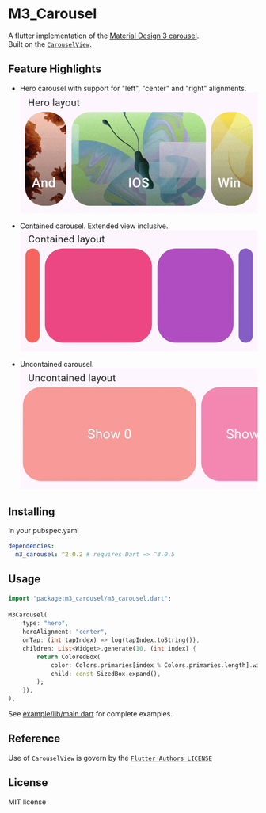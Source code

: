 # M3_Carousel
A flutter implementation of the [Material Design 3 carousel](https://m3.material.io/components/carousel/overview).  
Built on the [`CarouselView`](https://github.com/flutter/flutter/blob/7e87f1f5bb5cdafa1efa1600d48b9e0a41dc4af1/packages/flutter/lib/src/material/carousel.dart).

## Feature Highlights
- Hero carousel with support for "left", "center" and "right" alignments.  
  ![](https://raw.githubusercontent.com/paadevelopments/m3_carousel/main/extras/hero.gif)

- Contained carousel. Extended view inclusive.  
  ![](https://raw.githubusercontent.com/paadevelopments/m3_carousel/main/extras/contained.gif)

- Uncontained carousel.  
  ![](https://raw.githubusercontent.com/paadevelopments/m3_carousel/main/extras/uncontained.gif)

## Installing
In your pubspec.yaml
```yaml
dependencies:
  m3_carousel: ^2.0.2 # requires Dart => ^3.0.5
```

## Usage
```dart
import "package:m3_carousel/m3_carousel.dart";

M3Carousel(
    type: "hero",
    heroAlignment: "center",
    onTap: (int tapIndex) => log(tapIndex.toString()),
    children: List<Widget>.generate(10, (int index) {
        return ColoredBox(
            color: Colors.primaries[index % Colors.primaries.length].withOpacity(0.8),
            child: const SizedBox.expand(),
        );
    }),
),
```
See [example/lib/main.dart](https://github.com/paadevelopments/m3_carousel/blob/main/example/lib/main.dart)
for complete examples.

## Reference
Use of `CarouselView` is govern by the [`Flutter Authors LICENSE`](https://github.com/flutter/flutter/blob/7e87f1f5bb5cdafa1efa1600d48b9e0a41dc4af1/LICENSE)

## License
MIT license
